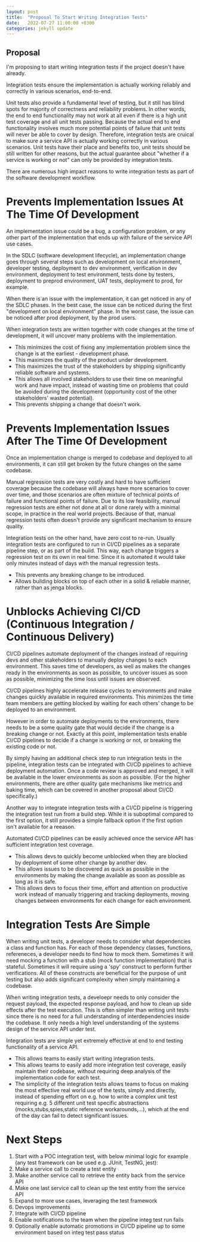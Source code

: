 ```yaml
---
layout: post
title:  "Proposal To Start Writing Integration Tests"
date:   2022-07-27 11:00:00 +0300
categories: jekyll update
---
```


## Proposal

I'm proposing to start writing integration tests if the project doesn't have already.

Integration tests ensure the implementation is actually working reliably and correctly in various scenarios, end-to-end.

Unit tests also provide a fundamental level of testing, but it still has blind spots for majority of correctness and reliability problems. In other words, the end to end functionality may not work at all even if there is a high unit test coverage and all unit tests passing. Because the actual end to end functionality involves much more potential points of failure that unit tests will never be able to cover by design. Therefore, integration tests are cruical to make sure a service API is actually working correctly in various scenarios. Unit tests have their place and benefits too, unit tests should be still written for other reasons, but the actual guarantee about "whether if a service is working or not" can only be provided by integration tests.

There are numerous high impact reasons to write integration tests as part of the software development workflow.

# Prevents Implementation Issues At The Time Of Development

An implementation issue could be a bug, a configuration problem, or any other part of the implementation that ends up with failure of the service API use cases.

In the SDLC (software development lifecycle), an implementation change goes through several steps such as development on local environment, developer testing, deployment to dev environment, verification in dev environment, deployment to test environment, tests done by testers, deployment to preprod environment, UAT tests, deployment to prod, for example.

When there is an issue with the implementation, it can get noticed in any of the SDLC phases. In the best case, the issue can be noticed during the first "development on local environment" phase. In the worst case, the issue can be noticed after prod deployment, by the prod users.

When integration tests are written together with code changes at the time of development, it will uncover many problems with the implementation.

* This minimizes the cost of fixing any implementation problem since the change is at the earliest - development phase.
* This maximizes the quality of the product under development.
* This maximizes the trust of the stakeholders by shipping significantly reliable software and systems.
* This allows all involved stakeholders to use their time on meaningful work and have impact, instead of wasting time on problems that could be avoided during the development (opportunity cost of the other stakeholders' wasted potential).
* This prevents shipping a change that doesn't work.

# Prevents Implementation Issues After The Time Of Development

Once an implementation change is merged to codebase and deployed to all environments, it can still get broken by the future changes on the same codebase.

Manual regression tests are very costly and hard to have sufficient coverage because the codebase will always have more scenarios to cover over time, and those scenarios are often mixture of technical points of failure and functional points of failure. Due to its low feasibility, manual regression tests are either not done at all or done rarely with a minimal scope, in practice in the real world projects. Because of that, manual regression tests often doesn't provide any significant mechanism to ensure quality.

Integration tests on the other hand, have zero cost to re-run. Usually integration tests are configured to run in CI/CD pipelines as a separate pipeline step, or as part of the build. This way, each change triggers a regression test on its own in real time. Since it is automated it would take only minutes instead of days with the manual regression tests.

* This prevents any breaking change to be introduced.
* Allows building blocks on top of each other in a solid & reliable manner, rather than as jenga blocks.

# Unblocks Achieving CI/CD (Continuous Integration / Continuous Delivery)

CI/CD pipelines automate deployment of the changes instead of requiring devs and other stakeholders to manually deploy changes to each environment. This saves time of developers, as well as makes the changes ready in the environments as soon as possible, to uncover issues as soon as possible, minimizing the time loss until issues are observed.

CI/CD pipelines highly accelerate release cycles to environments and make changes quickly available in required environments. This minimizes the time team members are getting blocked by waiting for each others' change to be deployed to an environment.

However in order to automate deployments to the environments, there needs to be a some quality gate that would decide if the change is a breaking change or not. Exactly at this point, implementation tests enable CI/CD pipelines to decide if a change is working or not, or breaking the existing code or not.

By simply having an additional check step to run integration tests in the pipeline, integration tests can be integrated with CI/CD pipelines to achieve deployment automation. Once a code review is approved and merged, it will be available in the lower environments as soon as possible. (For the higher environments, there are other quality gate mechanisms like metrics and baking time, which can be covered in another proposal about CI/CD specifically.)

Another way to integrate integration tests with a CI/CD pipeline is triggering the integration test run from a build step. While it is suboptimal compared to the first option, it still provides a simple fallback option if the first option isn't available for a reeason.

Automated CI/CD pipelines can be easily achieved once the service API has sufficient integration test coverage.

* This allows devs to quickly become unblocked when they are blocked by deployment of some other change by another dev.
* This allows issues to be discovered as quick as possible in the environments by making the change available as soon as possible as long as it is safe.
* This allows devs to focus their time, effort and attention on productive work instead of manually triggering and tracking deployments, moving changes between environments for each change for each environment.

# Integration Tests Are Simple

When writing unit tests, a developer needs to consider what dependencies a class and function has. For each of those dependency classes, functions, refereneces, a developer needs to find how to mock them. Sometimes it will need mocking a function with a stub (mock function implementation) that is stateful. Sometimes it will require using a 'spy' construct to perform further verifications. All of these constructs are beneficial for the purpose of unit testing but also adds significant complexity when simply maintaining a codebase.

When writing integration tests, a develoepr needs to only consider the request payload, the expected response payload, and how to clean up side effects after the test execution. This is often simpler than writing unit tests since there is no need for a full understanding of interdependencies inside the codebase. It only needs a high level understanding of the systems design of the service API under test.

Integration tests are simple yet extremely effective at end to end testing functionality of a service API.

* This allows teams to easily start writing integration tests.
* This allows teams to easily add more integration test coverage, easily maintain their codebase, without requiring deep analysis of the implementation code for each test.
* The simplicity of the integration tests allows teams to focus on making the most effective real world use of the tests, simply and directly, instead of spending effort on e.g. how to write a complex unit test requiring e.g. 5 different unit test specific abstractions (mocks,stubs,spies,static reference workarounds,...), which at the end of the day can fail to detect significant issues.

# Next Steps

1. Start with a POC integration test, with below minimal logic for example (any test framework can be used e.g. JUnit, TestNG, jest):
  1. Make a service call to create a test entity
  1. Make another service call to retrieve the entity back from the service API
  1. Make one last service call to clean up the test entity from the service API
1. Expand to more use cases, leveraging the test framework
1. Devops improvements
  1. Integrate with CI/CD pipeline
  1. Enable notifications to the team when the pipeline integ test run fails
  1. Optionally enable automatic promotions in CI/CD pipeline up to some environment based on integ test pass status
